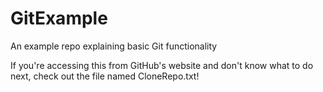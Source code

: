 GitExample
==========

An example repo explaining basic Git functionality

If you're accessing this from GitHub's website and don't know what to do next, check out the file named CloneRepo.txt!

